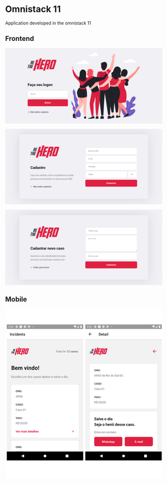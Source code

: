 # Omnistack 11

Application developed in the omnistack 11

## Frontend

![frontend-screenshot01](screenshots/screenshot01.png)

![frontend-screenshot02](screenshots/screenshot02.png)

![frontend-screenshot03](screenshots/screenshot03.png)

## Mobile

![mobile](screenshots/mobile.png)
